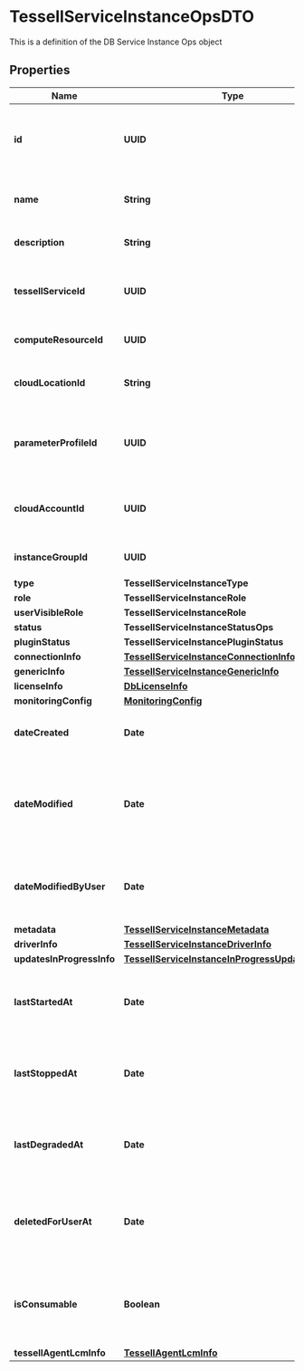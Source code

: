 

# TessellServiceInstanceOpsDTO

This is a definition of the DB Service Instance Ops object

## Properties

Name | Type | Description | Notes
------------ | ------------- | ------------- | -------------
**id** | **UUID** | Tessell generated UUID for the DB Service Instance |  [optional]
**name** | **String** | Name of the DB Service Instance |  [optional]
**description** | **String** | DB Service Instance description |  [optional]
**tessellServiceId** | **UUID** | DB Service Instance&#39;s associated DB Service ID |  [optional]
**computeResourceId** | **UUID** | Associated compute resource ID |  [optional]
**cloudLocationId** | **String** | DB Service Instance&#39;s cloud location |  [optional]
**parameterProfileId** | **UUID** | Parameter Profile linked with the DB service instance |  [optional]
**cloudAccountId** | **UUID** | The cloud account on which the instance is hosted |  [optional]
**instanceGroupId** | **UUID** | The instance groupd Id |  [optional]
**type** | **TessellServiceInstanceType** |  |  [optional]
**role** | **TessellServiceInstanceRole** |  |  [optional]
**userVisibleRole** | **TessellServiceInstanceRole** |  |  [optional]
**status** | **TessellServiceInstanceStatusOps** |  |  [optional]
**pluginStatus** | **TessellServiceInstancePluginStatus** |  |  [optional]
**connectionInfo** | [**TessellServiceInstanceConnectionInfo**](TessellServiceInstanceConnectionInfo.md) |  |  [optional]
**genericInfo** | [**TessellServiceInstanceGenericInfo**](TessellServiceInstanceGenericInfo.md) |  |  [optional]
**licenseInfo** | [**DbLicenseInfo**](DbLicenseInfo.md) |  |  [optional]
**monitoringConfig** | [**MonitoringConfig**](MonitoringConfig.md) |  |  [optional]
**dateCreated** | **Date** | Timestamp when the entity was created |  [optional]
**dateModified** | **Date** | Timestamp when the entity was last modified, either by system or by user |  [optional]
**dateModifiedByUser** | **Date** | Timestamp when the entity was last modified by the user |  [optional]
**metadata** | [**TessellServiceInstanceMetadata**](TessellServiceInstanceMetadata.md) |  |  [optional]
**driverInfo** | [**TessellServiceInstanceDriverInfo**](TessellServiceInstanceDriverInfo.md) |  |  [optional]
**updatesInProgressInfo** | [**TessellServiceInstanceInProgressUpdateInfoOps**](TessellServiceInstanceInProgressUpdateInfoOps.md) |  |  [optional]
**lastStartedAt** | **Date** | Timestamp when the service instance was last started at |  [optional]
**lastStoppedAt** | **Date** | Timestamp when the Service Instance was last stopped at |  [optional]
**lastDegradedAt** | **Date** | Timestamp when the Service Instance was DEGRADED |  [optional]
**deletedForUserAt** | **Date** | Timestamp when the service instance was marked &#39;delete for user&#39;. |  [optional]
**isConsumable** | **Boolean** | Whether the service instance is consumable for purposes like billing |  [optional]
**tessellAgentLcmInfo** | [**TessellAgentLcmInfo**](TessellAgentLcmInfo.md) |  |  [optional]



